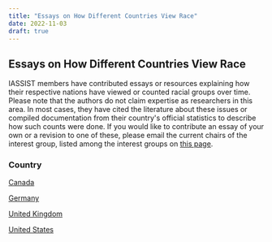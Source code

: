 ```yaml
---
title: "Essays on How Different Countries View Race"
date: 2022-11-03
draft: true
---
```

## Essays on How Different Countries View Race
IASSIST members have contributed essays or resources explaining how their respective nations have viewed or counted racial groups over time.  
Please note that the authors do not claim expertise as researchers in this area.  In most cases, they have cited the literature about these
issues or compiled documentation from their country's official statistics to describe how such counts were done.  If you would like to 
contribute an essay of your own or a revision to one of these, please email the current chairs of the interest group, listed among the interest groups on [this page](https://iassistdata.org/about/committees-and-groups/).


### Country

[Canada](https://github.com/iassist/content/antiracismresources/canada.md)

[Germany](https://github.com/iassist/content/antiracismresources/germany.md)

[United Kingdom](https://github.com/iassist/content/antiracismresources/uk.md)

[United States](https://github.com/iassist/content/antiracismresources/us.md)
